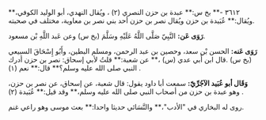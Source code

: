 ٣٦١٢ -** بخ س:** عبدة بن حزن النصري (٢) ، ويُقال النهدي، أبو الوليد الكوفي،** ويُقال:** عُبَيدة بن حزن ويُقال نصر بن حزن أحد بني نصر بن معاوية، مختلف في صحبته.

**رَوَى عَن:** النَّبِيّ صَلَّى اللَّهُ عَلَيْهِ وسَلَّمَ (بخ س) وعن عَبد اللَّهِ بْن مسعود.

**رَوَى عَنه:** الحسن بْن سعد، وحصين بن عبد الرحمن، ومسلم البطين، وأَبُو إِسْحَاقَ السبيعي (بخ س) .قال ابن أَبي عدي (س) ،** عن شعبة:** قلتُ لأبي إسحاق: نصر بن حزن أدرك النبي صلى الله عليه وسلم؟** قال:** نعم (١) .

**وَقَال أبو عُبَيد الآجُرِّيّ:** سمعت أبا داود يقول: قال شعبة، عن إسحاق، عن نصر بن حزن، وهو عبدة بن حزن من أصحاب النبي صلى الله عليه وسلم،** وقد قيل:** عُبَيدة (٢) .

روى له البخاري في "الأدب"،** والنَّسَائي حديثا واحدا:** بعث موسى وهو راعي غنم.